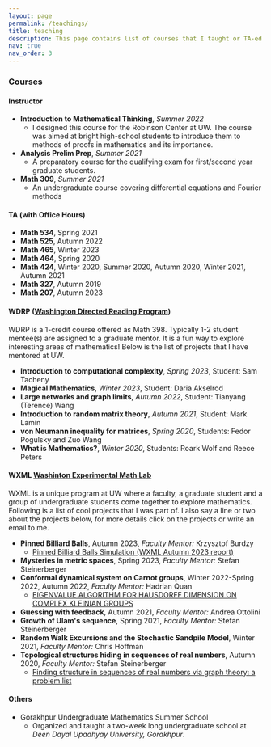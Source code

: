 ```yaml
---
layout: page
permalink: /teachings/
title: teaching
description: This page contains list of courses that I taught or TA-ed. It also lists WDRP projects and WXML projects that I mentored.
nav: true
nav_order: 3
---
```


### Courses
#### Instructor
- **Introduction to Mathematical Thinking**, *Summer 2022*
	- I designed this course for the Robinson Center at UW. The course was aimed at bright high-school students to introduce them to methods of proofs in mathematics and its importance.
- **Analysis Prelim Prep**, *Summer 2021*
	- A preparatory course for the qualifying exam for first/second year graduate students.
- **Math 309**, *Summer 2021*
	- An undergraduate course covering differential equations and Fourier methods

	
#### TA (with Office Hours)
- **Math 534**, Spring 2021
- **Math 525**, Autumn 2022
- **Math 465**, Winter 2023
- **Math 464**, Spring 2020
- **Math 424**, Winter 2020, Summer 2020, Autumn 2020, Winter 2021, Autumn 2021
- **Math 327**, Autumn 2019
- **Math 207**, Autumn 2023

#### WDRP ([Washington Directed Reading Program](https://sites.uw.edu/wdrp/))
WDRP is a 1-credit course offered as Math 398. Typically 1-2 student mentee(s) are assigned to a graduate mentor. It is a fun way to explore interesting areas of mathematics! Below is the list of projects that I have mentored at UW.
- **Introduction to computational complexity**, *Spring 2023*, Student: Sam Tacheny
- **Magical Mathematics**, *Winter 2023*, Student: Daria Akselrod
- **Large networks and graph limits**, *Autumn 2022*, Student: Tianyang (Terence) Wang
- **Introduction to random matrix theory**, *Autumn 2021*, Student: Mark Lamin
- **von Neumann inequality for matrices**, *Spring 2020*, Students: Fedor Pogulsky and Zuo Wang
- **What is Mathematics?**, *Winter 2020*, Students: Roark Wolf and Reece Peters

#### WXML [Washinton Experimental Math Lab](http://www.wxml.math.washington.edu/?page_id=370)
WXML is a unique program at UW where a faculty, a graduate student and a group of undergraduate students come together to explore mathematics. Following is a list of cool projects that I was part of. I also say a line or two about the projects below, for more details click on the projects or write an email to me.

- **Pinned Billiard Balls**, Autumn 2023, *Faculty Mentor:* Krzysztof Burdzy
	- [Pinned Billiard Balls Simulation (WXML Autumn 2023 report)](https://arxiv.org/abs/2312.11869)
- **Mysteries in metric spaces**, Spring 2023, *Faculty Mentor:* Stefan Steinerberger
- **Conformal dynamical system on Carnot groups**, Winter 2022-Spring 2022, Autumn 2022, *Faculty Mentor:* Hadrian Quan
  - [EIGENVALUE ALGORITHM FOR HAUSDORFF DIMENSION ON COMPLEX KLEINIAN GROUPS](https://scholar.rose-hulman.edu/rhumj/vol24/iss2/12/)
- **Guessing with feedback**, Autumn 2021, *Faculty Mentor:* Andrea Ottolini
- **Growth of Ulam's sequence**, Spring 2021, *Faculty Mentor:* Stefan Steinerberger
- **Random Walk Excursions and the Stochastic Sandpile Model**, Winter 2021, *Faculty Mentor:* Chris Hoffman
- **Topological structures hiding in sequences of real numbers**, Autumn 2020, *Faculty Mentor:* Stefan Steinerberger
  - [
Finding structure in sequences of real numbers via graph theory: a problem list](https://msp.org/involve/2022/15-2/p05.xhtml)


#### Others
- Gorakhpur Undergraduate Mathematics Summer School
	-  Organized and taught a two-week long undergraduate school at *Deen Dayal Upadhyay University, Gorakhpur*. 






